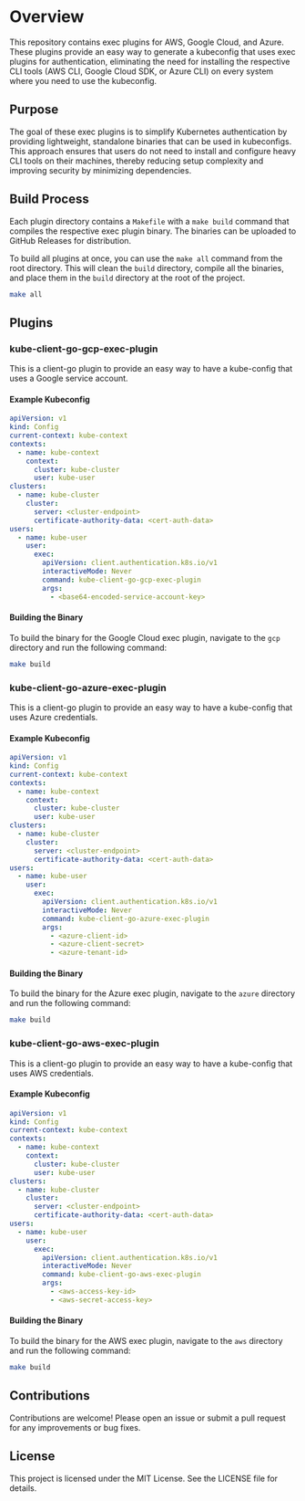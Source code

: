 
# Overview

This repository contains exec plugins for AWS, Google Cloud, and Azure. These plugins provide an easy way to generate a kubeconfig that uses exec plugins for authentication, eliminating the need for installing the respective CLI tools (AWS CLI, Google Cloud SDK, or Azure CLI) on every system where you need to use the kubeconfig.

## Purpose

The goal of these exec plugins is to simplify Kubernetes authentication by providing lightweight, standalone binaries that can be used in kubeconfigs. This approach ensures that users do not need to install and configure heavy CLI tools on their machines, thereby reducing setup complexity and improving security by minimizing dependencies.

## Build Process

Each plugin directory contains a `Makefile` with a `make build` command that compiles the respective exec plugin binary. The binaries can be uploaded to GitHub Releases for distribution.

To build all plugins at once, you can use the `make all` command from the root directory. This will clean the `build` directory, compile all the binaries, and place them in the `build` directory at the root of the project.

```sh
make all
```

## Plugins

### kube-client-go-gcp-exec-plugin

This is a client-go plugin to provide an easy way to have a kube-config that uses a Google service account.

#### Example Kubeconfig

```yaml
apiVersion: v1
kind: Config
current-context: kube-context
contexts:
  - name: kube-context
    context:
      cluster: kube-cluster
      user: kube-user
clusters:
  - name: kube-cluster
    cluster:
      server: <cluster-endpoint>
      certificate-authority-data: <cert-auth-data>
users:
  - name: kube-user
    user:
      exec:
        apiVersion: client.authentication.k8s.io/v1
        interactiveMode: Never
        command: kube-client-go-gcp-exec-plugin
        args:
          - <base64-encoded-service-account-key>
```

#### Building the Binary

To build the binary for the Google Cloud exec plugin, navigate to the `gcp` directory and run the following command:

```sh
make build
```

### kube-client-go-azure-exec-plugin

This is a client-go plugin to provide an easy way to have a kube-config that uses Azure credentials.

#### Example Kubeconfig

```yaml
apiVersion: v1
kind: Config
current-context: kube-context
contexts:
  - name: kube-context
    context:
      cluster: kube-cluster
      user: kube-user
clusters:
  - name: kube-cluster
    cluster:
      server: <cluster-endpoint>
      certificate-authority-data: <cert-auth-data>
users:
  - name: kube-user
    user:
      exec:
        apiVersion: client.authentication.k8s.io/v1
        interactiveMode: Never
        command: kube-client-go-azure-exec-plugin
        args:
          - <azure-client-id>
          - <azure-client-secret>
          - <azure-tenant-id>
```

#### Building the Binary

To build the binary for the Azure exec plugin, navigate to the `azure` directory and run the following command:

```sh
make build
```

### kube-client-go-aws-exec-plugin

This is a client-go plugin to provide an easy way to have a kube-config that uses AWS credentials.

#### Example Kubeconfig

```yaml
apiVersion: v1
kind: Config
current-context: kube-context
contexts:
  - name: kube-context
    context:
      cluster: kube-cluster
      user: kube-user
clusters:
  - name: kube-cluster
    cluster:
      server: <cluster-endpoint>
      certificate-authority-data: <cert-auth-data>
users:
  - name: kube-user
    user:
      exec:
        apiVersion: client.authentication.k8s.io/v1
        interactiveMode: Never
        command: kube-client-go-aws-exec-plugin
        args:
          - <aws-access-key-id>
          - <aws-secret-access-key>
```

#### Building the Binary

To build the binary for the AWS exec plugin, navigate to the `aws` directory and run the following command:

```sh
make build
```

## Contributions

Contributions are welcome! Please open an issue or submit a pull request for any improvements or bug fixes.

## License

This project is licensed under the MIT License. See the LICENSE file for details.
